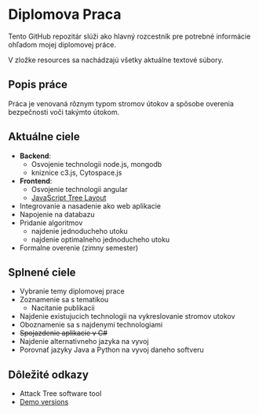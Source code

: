 # Diplomova Praca
Tento GitHub repozitár slúži ako hlavný rozcestník pre potrebné informácie ohľadom mojej diplomovej práce.

V zložke resources sa nachádzajú všetky aktuálne textové súbory.

## Popis práce
Práca je venovaná rôznym typom stromov útokov a spôsobe overenia bezpečnosti voči takýmto útokom.

## Aktuálne ciele
* **Backend**:
  * Osvojenie technologii node.js, mongodb
  * kniznice c3.js, Cytospace.js
* **Frontend**:
  * Osvojenie technologii angular
  * [JavaScript Tree Layout](https://www.codeproject.com/Articles/16192/Graphic-JavaScript-Tree-with-Layout)
* Integrovanie a nasadenie ako web aplikacie
* Napojenie na databazu
* Pridanie algoritmov
  * najdenie jednoducheho utoku
  * najdenie optimalneho jednoducheho utoku
* Formalne overenie (zimny semester)

  
## Splnené ciele
* Vybranie temy diplomovej prace
* Zoznamenie sa s tematikou
  * Nacitanie publikacii
* Najdenie existujucich technologii na vykreslovanie stromov utokov
* Oboznamenie sa s najdenymi technologiami
* ~~Spojazdenie aplikacie v C#~~
* Najdenie alternativneho jazyka na vyvoj
* Porovnať jazyky Java a Python na vyvoj daneho softveru

  
## Dôležité odkazy
* Attack Tree software tool
* [Demo versions](https://github.com/Whey-ten/DipDemo)
